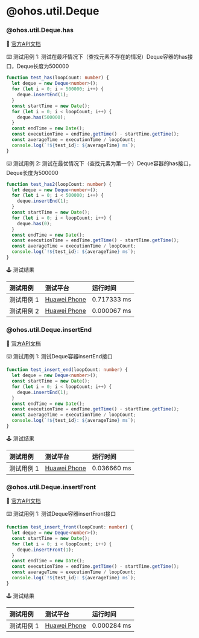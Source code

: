 # @ohos.util.Deque
### @ohos.util.Deque.has

:book: [官方API文档](https://developer.harmonyos.com/cn/docs/documentation/doc-references-V3/js-apis-deque-0000001427745116-V3#ZH-CN_TOPIC_0000001523648606__has)

:keyboard: 测试用例 1: 测试在最坏情况下（查找元素不存在的情况）Deque容器的has接口，Deque长度为500000 

```typescript
function test_has(loopCount: number) {
  let deque = new Deque<number>();
  for (let i = 0; i < 500000; i++) {
    deque.insertEnd(1);
  }
  const startTime = new Date();
  for (let i = 0; i < loopCount; i++) {
    deque.has(500000);
  }
  const endTime = new Date();
  const executionTime = endTime.getTime() - startTime.getTime();
  const averageTime = executionTime / loopCount;
  console.log(`!${test_id}: ${averageTime} ms`);
}
```
:keyboard: 测试用例 2: 测试在最优情况下（查找元素为第一个）Deque容器的has接口，Deque长度为500000 

```typescript
function test_has2(loopCount: number) {
  let deque = new Deque<number>();
  for (let i = 0; i < 500000; i++) {
    deque.insertEnd(1);
  }
  const startTime = new Date();
  for (let i = 0; i < loopCount; i++) {
    deque.has(0);
  }
  const endTime = new Date();
  const executionTime = endTime.getTime() - startTime.getTime();
  const averageTime = executionTime / loopCount;
  console.log(`!${test_id}: ${averageTime} ms`);
}
```
:joystick: 测试结果

| 测试用例   | 测试平台           | 运行时间        |
|:-------|:---------------|:------------|
| 测试用例 1 | [Huawei Phone] | 0.717333 ms |
| 测试用例 2 | [Huawei Phone] | 0.000067 ms |

### @ohos.util.Deque.insertEnd

:book: [官方API文档](https://developer.harmonyos.com/cn/docs/documentation/doc-references-V3/js-apis-deque-0000001427745116-V3#ZH-CN_TOPIC_0000001523648606__insertEnd)

:keyboard: 测试用例 1: 测试Deque容器insertEnd接口 

```typescript
function test_insert_end(loopCount: number) {
  let deque = new Deque<number>();
  const startTime = new Date();
  for (let i = 0; i < loopCount; i++) {
    deque.insertEnd(1);
  }
  const endTime = new Date();
  const executionTime = endTime.getTime() - startTime.getTime();
  const averageTime = executionTime / loopCount;
  console.log(`!${test_id}: ${averageTime} ms`);
}
```
:joystick: 测试结果

| 测试用例   | 测试平台           | 运行时间        |
|:-------|:---------------|:------------|
| 测试用例 1 | [Huawei Phone] | 0.036660 ms |

### @ohos.util.Deque.insertFront

:book: [官方API文档](https://developer.harmonyos.com/cn/docs/documentation/doc-references-V3/js-apis-deque-0000001427745116-V3#ZH-CN_TOPIC_0000001523648606__insertFront)

:keyboard: 测试用例 1: 测试Deque容器insertFront接口 

```typescript
function test_insert_front(loopCount: number) {
  let deque = new Deque<number>();
  const startTime = new Date();
  for (let i = 0; i < loopCount; i++) {
    deque.insertFront(1);
  }
  const endTime = new Date();
  const executionTime = endTime.getTime() - startTime.getTime();
  const averageTime = executionTime / loopCount;
  console.log(`!${test_id}: ${averageTime} ms`);
}
```
:joystick: 测试结果

| 测试用例   | 测试平台           | 运行时间        |
|:-------|:---------------|:------------|
| 测试用例 1 | [Huawei Phone] | 0.000284 ms |

[Huawei Phone]: ../../device/#huawei-phone
[Huawei Watch]: ../../device/#huawei-watch
